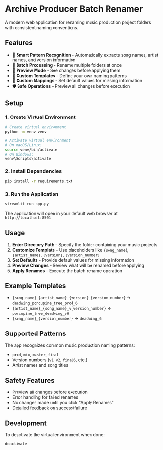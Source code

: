 # Archive Producer Batch Renamer

A modern web application for renaming music production project folders with consistent naming conventions.

## Features

- 🎵 **Smart Pattern Recognition** - Automatically extracts song names, artist names, and version information
- 📁 **Batch Processing** - Rename multiple folders at once
- 👀 **Preview Mode** - See changes before applying them
- 🎨 **Custom Templates** - Define your own naming patterns
- 🔧 **Custom Mappings** - Set default values for missing information
- 🛡️ **Safe Operations** - Preview all changes before execution

## Setup

### 1. Create Virtual Environment

```bash
# Create virtual environment
python -m venv venv

# Activate virtual environment
# On macOS/Linux:
source venv/bin/activate
# On Windows:
venv\Scripts\activate
```

### 2. Install Dependencies

```bash
pip install -r requirements.txt
```

### 3. Run the Application

```bash
streamlit run app.py
```

The application will open in your default web browser at `http://localhost:8501`

## Usage

1. **Enter Directory Path** - Specify the folder containing your music projects
2. **Customize Template** - Use placeholders like `{song_name}`, `{artist_name}`, `{version}`, `{version_number}`
3. **Set Defaults** - Provide default values for missing information
4. **Preview Changes** - Review what will be renamed before applying
5. **Apply Renames** - Execute the batch rename operation

## Example Templates

- `{song_name}_{artist_name}_{version}_{version_number}` → `deadwing_porcupine_tree_prod_6`
- `{artist_name}_{song_name}_v{version_number}` → `porcupine_tree_deadwing_v6`
- `{song_name}_{version_number}` → `deadwing_6`

## Supported Patterns

The app recognizes common music production naming patterns:

- `prod`, `mix`, `master`, `final`
- Version numbers (`v1`, `v2`, `final6`, etc.)
- Artist names and song titles

## Safety Features

- Preview all changes before execution
- Error handling for failed renames
- No changes made until you click "Apply Renames"
- Detailed feedback on success/failure

## Development

To deactivate the virtual environment when done:

```bash
deactivate
```
